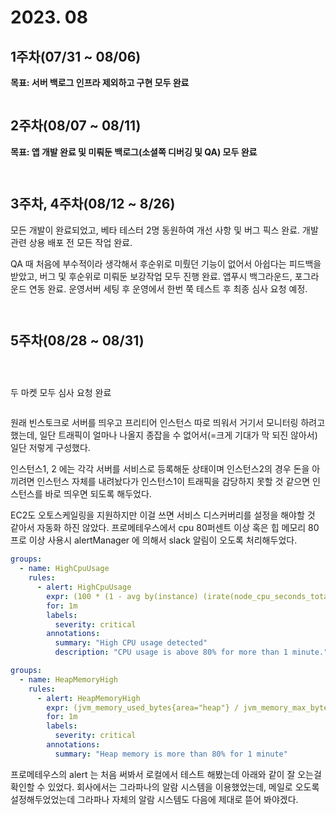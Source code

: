 # 2023. 08

## 1주차(07/31 \~ 08/06)

**목표: 서버 백로그 인프라 제외하고 구현 모두 완료**

<figure><img src="../../.gitbook/assets/image (4) (1) (1) (1) (1) (1) (1) (1) (1) (1).png" alt=""><figcaption></figcaption></figure>



## 2주차(08/07 \~ 08/11)

**목표: 앱 개발 완료 및 미뤄둔 백로그(소셜쪽 디버깅 및 QA) 모두 완료**

<figure><img src="../../.gitbook/assets/image (1) (1) (1) (1) (1) (1) (1) (1) (1) (1) (1) (1) (1) (1) (1) (1) (1) (1) (1) (1) (1).png" alt=""><figcaption></figcaption></figure>

<figure><img src="../../.gitbook/assets/image (110).png" alt=""><figcaption></figcaption></figure>



## 3주차, 4주차(08/12 \~ 8/26)

모든 개발이 완료되었고, 베타 테스터 2명 동원하여 개선 사항 및 버그 픽스 완료. 개발 관련 상용 배포 전 모든 작업 완료.

QA 때 처음에 부수적이라 생각해서 후순위로 미뤘던 기능이 없어서 아쉽다는 피드백을 받았고, 버그 및 후순위로 미뤄둔 보강작업 모두 진행 완료. 앱푸시 백그라운드, 포그라운드 연동 완료. 운영서버 세팅 후 운영에서 한번 쭉 테스트 후 최종 심사 요청 예정.

<figure><img src="../../.gitbook/assets/image (107).png" alt=""><figcaption></figcaption></figure>

<figure><img src="../../.gitbook/assets/image (108).png" alt=""><figcaption></figcaption></figure>



## 5주차(08/28 \~ 08/31)

<figure><img src="../../.gitbook/assets/image (109).png" alt=""><figcaption></figcaption></figure>

<figure><img src="../../.gitbook/assets/image (12) (1).png" alt=""><figcaption></figcaption></figure>

<figure><img src="../../.gitbook/assets/image (1) (1) (1) (1) (1) (1) (1) (1) (1) (1) (1) (1) (1) (1) (1) (1) (1).png" alt=""><figcaption></figcaption></figure>

두 마켓 모두 심사 요청 완료



<figure><img src="../../.gitbook/assets/KakaoTalk_Photo_2023-08-31-23-24-02.jpeg" alt=""><figcaption></figcaption></figure>

원래 빈스토크로 서버를 띄우고 프리티어 인스턴스 따로 띄워서 거기서 모니터링 하려고 했는데, 일단 트래픽이 얼마나 나올지 종잡을 수 없어서(=크게 기대가 막 되진 않아서) 일단 저렇게 구성했다.

인스턴스1, 2 에는 각각 서버를 서비스로 등록해둔 상태이며 인스턴스2의 경우 돈을 아끼려면 인스턴스 자체를 내려놨다가 인스턴스1이 트래픽을 감당하지 못할 것 같으면 인스턴스를 바로 띄우면 되도록 해두었다.

EC2도 오토스케일링을 지원하지만 이걸 쓰면 서비스 디스커버리를 설정을 해야할 것 같아서 자동화 하진 않았다. 프로메테우스에서 cpu 80퍼센트 이상 혹은 힙 메모리 80프로 이상 사용시 alertManager 에 의해서 slack 알림이 오도록 처리해두었다.

```yaml
groups:
  - name: HighCpuUsage
    rules:
      - alert: HighCpuUsage
        expr: (100 * (1 - avg by(instance) (irate(node_cpu_seconds_total{mode="idle"}[5m])))) > 80
        for: 1m
        labels:
          severity: critical
        annotations:
          summary: "High CPU usage detected"
          description: "CPU usage is above 80% for more than 1 minute."

```

```yaml
groups:
  - name: HeapMemoryHigh
    rules:
      - alert: HeapMemoryHigh
        expr: (jvm_memory_used_bytes{area="heap"} / jvm_memory_max_bytes{area="heap"}) > 0.8
        for: 1m
        labels:
          severity: critical
        annotations:
          summary: "Heap memory is more than 80% for 1 minute"

```



프로메테우스의 alert 는 처음 써봐서 로컬에서 테스트 해봤는데 아래와 같이 잘 오는걸 확인할 수 있었다. 회사에서는 그라파나의 알람 시스템을 이용했었는데, 메일로 오도록 설정해두었었는데 그라파나 자체의 알람 시스템도 다음에 제대로 뜯어 봐야겠다.

<figure><img src="../../.gitbook/assets/image (111).png" alt=""><figcaption></figcaption></figure>

